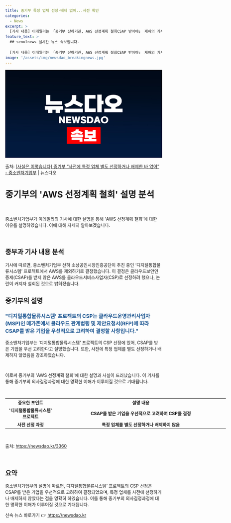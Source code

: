 ```yaml
---
title: 중기부 특정 업체 선정·배제 없어...사전 확인
categories:
  - News
excerpt: >
  [기사 내용] 이데일리는 「중기부 산하기관, AWS 선정계획 철회CSAP 받아야」 제하의 기사에서, 중소벤처…
feature_text: >
  ## seoulnews 실시간 뉴스 속보입니다.

  [기사 내용] 이데일리는 「중기부 산하기관, AWS 선정계획 철회CSAP 받아야」 제하의 기사에서, 중소벤처…
image: '/assets/img/newsdao_breakingnews.jpg'
---
```


![뉴스다오 속보](/assets/img/newsdao_breakingnews.jpg)

<p>출처: <a href="https://newsdao.kr/3360" rel="dofollow">[사실은 이렇습니다] 중기부 “사전에 특정 업체 별도 선정하거나 배제한 바 없어” - 중소벤처기업부</a> | 뉴스다오</p>

<h1 data-ke-size="size26">중기부의 'AWS 선정계획 철회' 설명 분석</h1>
<p data-ke-size="size16">&nbsp;</p>
중소벤처기업부가 이데일리의 기사에 대한 설명을 통해 'AWS 선정계획 철회'에 대한 이유를 설명하였습니다. 이에 대해 자세히 알아보겠습니다.
<p data-ke-size="size16">&nbsp;</p>
<h2 data-ke-size="size26">중부과 기사 내용 분석</h2>
기사에 따르면, 중소벤처기업부 산하 소상공인시장진흥공단이 추진 중인 ‘디지털통합물류시스템’ 프로젝트에서 AWS를 제외하기로 결정했습니다. 이 결정은 클라우드보안인증제(CSAP)를 받지 않은 AWS를 클라우드서비스사업자(CSP)로 선정하려 했으나, 논란이 커지자 철회된 것으로 밝혀졌습니다.


<h2 data-ke-size="size26">중기부의 설명</h2>
<h3><b><span style="color: #1a5490;">"디지털통합물류시스템’ 프로젝트의 CSP는 클라우드운영관리사업자(MSP)인 메가존에서 클라우드 관계법령 및 제안요청서(RFP)에 따라 CSAP를 받은 기업을 우선적으로 고려하여 결정할 사항입니다."</span></b></h3>
중소벤처기업부는 ‘디지털통합물류시스템’ 프로젝트의 CSP 선정에 있어, CSAP를 받은 기업을 우선 고려한다고 설명했습니다. 또한, 사전에 특정 업체를 별도 선정하거나 배제하지 않았음을 강조하였습니다.

<p data-ke-size="size16">&nbsp;</p>
이로써 중기부의 'AWS 선정계획 철회'에 대한 설명과 사실이 드러났습니다. 이 기사를 통해 중기부의 의사결정과정에 대한 명확한 이해가 이루어질 것으로 기대됩니다.

<p data-ke-size="size16">&nbsp;</p>
<table style="width: 709px;">
<tbody>
<tr>
<td style="text-align: center; width: 154px; height: 17px;"><b>중요한 포인트</b></td>
<td style="text-align: center; width: 554px; height: 17px;"><b>설명 내용</b></td>
</tr>
<tr>
<td style="text-align: center; height: 17px;"><b>'디지털통합물류시스템’ 프로젝트</b></td>
<td style="text-align: center; height: 17px;"><b>CSAP를 받은 기업을 우선적으로 고려하여 CSP를 결정</b></td>
</tr>
<tr>
<td style="text-align: center; height: 17px;"><b>사전 선정 과정</b></td>
<td style="text-align: center; height: 17px;"><b>특정 업체를 별도 선정하거나 배제하지 않음</b></td>
</tr>
</tbody>
</table>
<p data-ke-size="size16">&nbsp;</p>
출처: <a href="https://newsdao.kr/3360">https://newsdao.kr/3360</a>
<p data-ke-size="size16">&nbsp;</p>
<h2 data-ke-size="size26">요약</h2>
중소벤처기업부의 설명에 따르면, 디지털통합물류시스템’ 프로젝트의 CSP 선정은 CSAP를 받은 기업을 우선적으로 고려하여 결정되었으며, 특정 업체를 사전에 선정하거나 배제하지 않았다는 점을 명확히 하였습니다. 이를 통해 중기부의 의사결정과정에 대한 명확한 이해가 이루어질 것으로 기대됩니다. 

신속 뉴스 바로가기 👉 <a href="https://newsdao.kr" rel="dofollow">https://newsdao.kr</a>


